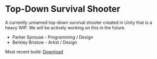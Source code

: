 # Top-Down Survival Shooter
A currently unnamed top-down survival shooter created in Unity that is a heavy WIP. We will be actively working on this in the future.

- Parker Sprouse - Programming / Design
- Berkley Bristow - Artist / Design

Most recent build: [Download](http://parkersprouse.me/games/tdss/build/TDSurvivalShooter.zip)

